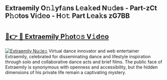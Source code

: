 ## Extraemily O𝚗𝚕yf𝚊ns L𝚎a𝚔ed N𝚞𝚍es - Part-zCt P𝚑𝚘tos Vi𝚍𝚎o - H𝚘𝚝 Part L𝚎a𝚔s zG7BB

# <h2><a href="http://kf3jw8.oniu.top/?m=Extraemily">🔗👉 🔴 Extraemily P𝚑ot𝚘𝚜 V𝚒d𝚎o</a></h2>

[![Extraemily Nu𝚍e𝚜](https://i.imgur.com/0qMVB7G.gif)](http://kf3jw8.oniu.top/?m=Extraemily)
Virtual dance innovator and web entertainer Extraemily, celebrated for disseminating dance and lifestyle inspiration through solo and collaborative dance acts and brief films. The public face of Extraemily is synonymous with openness and accessibility, but the hidden dimensions of his private life remain a captivating mystery.  
